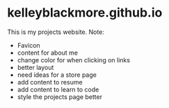 # kelleyblackmore.github.io
This is my projects website.
Note:
<ul>
<li>Favicon</li>
<li>content for about me</li>
<li> change color for when clicking on links</li>
<li> better layout </li>
<li> need ideas for a store page</li>
<li>add content to resume</li>
<li>add content to learn to code</li>
<li>style the projects page better</li>
<li</li>
</ul>

